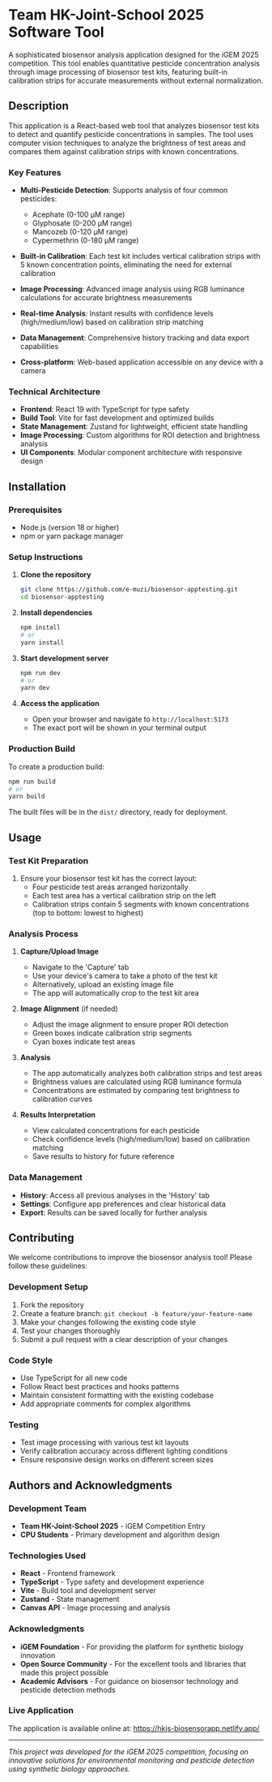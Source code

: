 # Team HK-Joint-School 2025 Software Tool

A sophisticated biosensor analysis application designed for the iGEM 2025 competition. This tool enables quantitative pesticide concentration analysis through image processing of biosensor test kits, featuring built-in calibration strips for accurate measurements without external normalization.

## Description

This application is a React-based web tool that analyzes biosensor test kits to detect and quantify pesticide concentrations in samples. The tool uses computer vision techniques to analyze the brightness of test areas and compares them against calibration strips with known concentrations.

### Key Features

- **Multi-Pesticide Detection**: Supports analysis of four common pesticides:
  - Acephate (0-100 µM range)
  - Glyphosate (0-200 µM range) 
  - Mancozeb (0-120 µM range)
  - Cypermethrin (0-180 µM range)

- **Built-in Calibration**: Each test kit includes vertical calibration strips with 5 known concentration points, eliminating the need for external calibration

- **Image Processing**: Advanced image analysis using RGB luminance calculations for accurate brightness measurements

- **Real-time Analysis**: Instant results with confidence levels (high/medium/low) based on calibration strip matching

- **Data Management**: Comprehensive history tracking and data export capabilities

- **Cross-platform**: Web-based application accessible on any device with a camera

### Technical Architecture

- **Frontend**: React 19 with TypeScript for type safety
- **Build Tool**: Vite for fast development and optimized builds
- **State Management**: Zustand for lightweight, efficient state handling
- **Image Processing**: Custom algorithms for ROI detection and brightness analysis
- **UI Components**: Modular component architecture with responsive design

## Installation

### Prerequisites

- Node.js (version 18 or higher)
- npm or yarn package manager

### Setup Instructions

1. **Clone the repository**
   ```bash
   git clone https://github.com/e-muzi/biosensor-apptesting.git
   cd biosensor-apptesting
   ```

2. **Install dependencies**
   ```bash
   npm install
   # or
   yarn install
   ```

3. **Start development server**
   ```bash
   npm run dev
   # or
   yarn dev
   ```

4. **Access the application**
   - Open your browser and navigate to `http://localhost:5173`
   - The exact port will be shown in your terminal output

### Production Build

To create a production build:

```bash
npm run build
# or
yarn build
```

The built files will be in the `dist/` directory, ready for deployment.

## Usage

### Test Kit Preparation

1. Ensure your biosensor test kit has the correct layout:
   - Four pesticide test areas arranged horizontally
   - Each test area has a vertical calibration strip on the left
   - Calibration strips contain 5 segments with known concentrations (top to bottom: lowest to highest)

### Analysis Process

1. **Capture/Upload Image**
   - Navigate to the 'Capture' tab
   - Use your device's camera to take a photo of the test kit
   - Alternatively, upload an existing image file
   - The app will automatically crop to the test kit area

2. **Image Alignment** (if needed)
   - Adjust the image alignment to ensure proper ROI detection
   - Green boxes indicate calibration strip segments
   - Cyan boxes indicate test areas

3. **Analysis**
   - The app automatically analyzes both calibration strips and test areas
   - Brightness values are calculated using RGB luminance formula
   - Concentrations are estimated by comparing test brightness to calibration curves

4. **Results Interpretation**
   - View calculated concentrations for each pesticide
   - Check confidence levels (high/medium/low) based on calibration matching
   - Save results to history for future reference

### Data Management

- **History**: Access all previous analyses in the 'History' tab
- **Settings**: Configure app preferences and clear historical data
- **Export**: Results can be saved locally for further analysis

## Contributing

We welcome contributions to improve the biosensor analysis tool! Please follow these guidelines:

### Development Setup

1. Fork the repository
2. Create a feature branch: `git checkout -b feature/your-feature-name`
3. Make your changes following the existing code style
4. Test your changes thoroughly
5. Submit a pull request with a clear description of your changes

### Code Style

- Use TypeScript for all new code
- Follow React best practices and hooks patterns
- Maintain consistent formatting with the existing codebase
- Add appropriate comments for complex algorithms

### Testing

- Test image processing with various test kit layouts
- Verify calibration accuracy across different lighting conditions
- Ensure responsive design works on different screen sizes

## Authors and Acknowledgments

### Development Team

- **Team HK-Joint-School 2025** - iGEM Competition Entry
- **CPU Students** - Primary development and algorithm design

### Technologies Used

- **React** - Frontend framework
- **TypeScript** - Type safety and development experience
- **Vite** - Build tool and development server
- **Zustand** - State management
- **Canvas API** - Image processing and analysis

### Acknowledgments

- **iGEM Foundation** - For providing the platform for synthetic biology innovation
- **Open Source Community** - For the excellent tools and libraries that made this project possible
- **Academic Advisors** - For guidance on biosensor technology and pesticide detection methods

### Live Application

The application is available online at: https://hkjs-biosensorapp.netlify.app/

---

*This project was developed for the iGEM 2025 competition, focusing on innovative solutions for environmental monitoring and pesticide detection using synthetic biology approaches.*